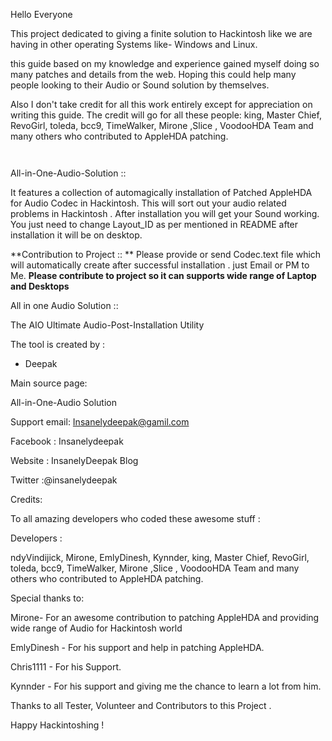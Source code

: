 Hello Everyone

This project dedicated to giving a finite solution to Hackintosh like we are having in other operating Systems like- Windows and Linux.

this guide based on my knowledge and experience gained myself doing so many patches and details from the web. 
Hoping this could help many people looking to  their Audio or Sound solution by themselves.

Also I don't take credit for all this work entirely except for appreciation on writing this guide. 
The credit will go for all these people: king, Master Chief, RevoGirl, toleda, bcc9, TimeWalker, Mirone ,Slice , VoodooHDA Team and many others who contributed to AppleHDA patching.

   
      
      
      
      
                                ￼
All-in-One-Audio-Solution ::

It features a collection of automagically installation of  Patched AppleHDA for Audio Codec in Hackintosh. 
This will sort out your audio related problems in Hackintosh . After installation you will get your Sound working.
You just need to change Layout_ID as per mentioned in README after installation it will be on desktop.

**Contribution to Project ::
**
Please provide or send Codec.text file which will automatically create after successful installation . just Email or PM to Me.
**Please contribute to project so it can supports wide range of Laptop and Desktops** 


All in one Audio Solution ::

The AIO Ultimate Audio-Post-Installation Utility 

The tool is created by :
- Deepak

Main source page:

All-in-One-Audio Solution 
 
Support email: Insanelydeepak@gamil.com

Facebook : Insanelydeepak

Website : InsanelyDeepak Blog

Twitter :@insanelydeepak

Credits:

To all amazing developers who coded these awesome stuff :  

Developers :

 ndyVindijick, Mirone, EmlyDinesh, Kynnder, king, Master Chief, RevoGirl, toleda, bcc9, TimeWalker, Mirone ,Slice , VoodooHDA Team and many others who contributed to AppleHDA patching.

Special thanks to:

Mirone- For an awesome contribution to patching AppleHDA and providing wide range of Audio for Hackintosh world 

EmlyDinesh - For his support and help in patching AppleHDA.

Chris1111 - For his Support.

Kynnder  - For his support and giving me the chance to learn a lot from him.

Thanks to all Tester, Volunteer and Contributors to this Project .
                   
Happy Hackintoshing !